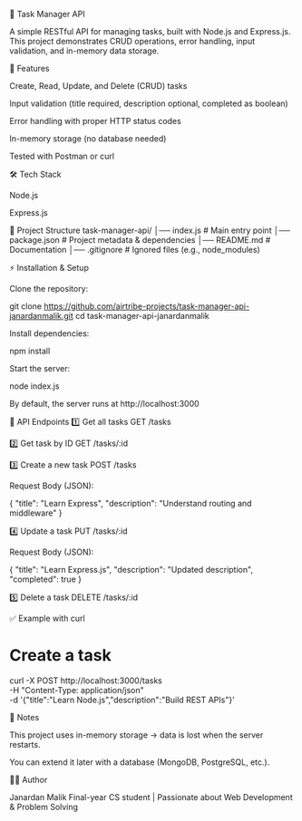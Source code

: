 📌 Task Manager API

A simple RESTful API for managing tasks, built with Node.js and Express.js.
This project demonstrates CRUD operations, error handling, input validation, and in-memory data storage.

🚀 Features

Create, Read, Update, and Delete (CRUD) tasks

Input validation (title required, description optional, completed as boolean)

Error handling with proper HTTP status codes

In-memory storage (no database needed)

Tested with Postman or curl

🛠️ Tech Stack

Node.js

Express.js

📂 Project Structure
task-manager-api/
│── index.js        # Main entry point
│── package.json    # Project metadata & dependencies
│── README.md       # Documentation
│── .gitignore      # Ignored files (e.g., node_modules)

⚡ Installation & Setup

Clone the repository:

git clone https://github.com/airtribe-projects/task-manager-api-janardanmalik.git
cd task-manager-api-janardanmalik


Install dependencies:

npm install


Start the server:

node index.js


By default, the server runs at http://localhost:3000

🔑 API Endpoints
1️⃣ Get all tasks
GET /tasks

2️⃣ Get task by ID
GET /tasks/:id

3️⃣ Create a new task
POST /tasks


Request Body (JSON):

{
  "title": "Learn Express",
  "description": "Understand routing and middleware"
}

4️⃣ Update a task
PUT /tasks/:id


Request Body (JSON):

{
  "title": "Learn Express.js",
  "description": "Updated description",
  "completed": true
}

5️⃣ Delete a task
DELETE /tasks/:id

✅ Example with curl
# Create a task
curl -X POST http://localhost:3000/tasks \
-H "Content-Type: application/json" \
-d '{"title":"Learn Node.js","description":"Build REST APIs"}'

📌 Notes

This project uses in-memory storage → data is lost when the server restarts.

You can extend it later with a database (MongoDB, PostgreSQL, etc.).

👨‍💻 Author

Janardan Malik
Final-year CS student | Passionate about Web Development & Problem Solving
